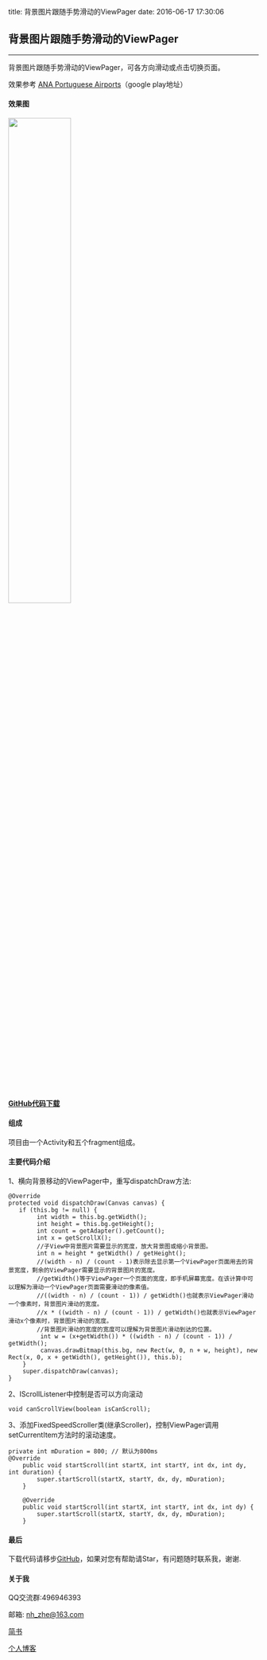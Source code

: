 title: 背景图片跟随手势滑动的ViewPager
date: 2016-06-17 17:30:06

## 背景图片跟随手势滑动的ViewPager ##
----

背景图片跟随手势滑动的ViewPager，可各方向滑动或点击切换页面。

效果参考 [ANA Portuguese Airports](https://play.google.com/store/apps/details?id=com.innovagency.ana)（google play地址）

#### 效果图 ####
<img src="/assets/gifs/BgMoveViewPager.gif" style="width: 50%;">

#### [GitHub代码下载](https://github.com/zhe525069676/BgMoveViewPager) ####

#### 组成 ####
项目由一个Activity和五个fragment组成。

#### 主要代码介绍 ####
1、横向背景移动的ViewPager中，重写dispatchDraw方法:

````
@Override
protected void dispatchDraw(Canvas canvas) {
   if (this.bg != null) {
        int width = this.bg.getWidth();
        int height = this.bg.getHeight();
        int count = getAdapter().getCount();
        int x = getScrollX();
        //子View中背景图片需要显示的宽度，放大背景图或缩小背景图。
        int n = height * getWidth() / getHeight();
        //(width - n) / (count - 1)表示除去显示第一个ViewPager页面用去的背景宽度，剩余的ViewPager需要显示的背景图片的宽度。
        //getWidth()等于ViewPager一个页面的宽度，即手机屏幕宽度。在该计算中可以理解为滑动一个ViewPager页面需要滑动的像素值。
        //((width - n) / (count - 1)) / getWidth()也就表示ViewPager滑动一个像素时，背景图片滑动的宽度。
        //x * ((width - n) / (count - 1)) / getWidth()也就表示ViewPager滑动x个像素时，背景图片滑动的宽度。
        //背景图片滑动的宽度的宽度可以理解为背景图片滑动到达的位置。
         int w = (x+getWidth()) * ((width - n) / (count - 1)) / getWidth();
         canvas.drawBitmap(this.bg, new Rect(w, 0, n + w, height), new Rect(x, 0, x + getWidth(), getHeight()), this.b);
    }
    super.dispatchDraw(canvas);
}
````
2、IScrollListener中控制是否可以方向滚动

````
void canScrollView(boolean isCanScroll);
````
3、添加FixedSpeedScroller类(继承Scroller)，控制ViewPager调用setCurrentItem方法时的滚动速度。

````
private int mDuration = 800; // 默认为800ms
@Override
    public void startScroll(int startX, int startY, int dx, int dy, int duration) {
        super.startScroll(startX, startY, dx, dy, mDuration);
    }

    @Override
    public void startScroll(int startX, int startY, int dx, int dy) {
        super.startScroll(startX, startY, dx, dy, mDuration);
    }
````

#### 最后 ####

下载代码请移步[GitHub](https://github.com/zhe525069676/BgMoveViewPager)，如果对您有帮助请Star，有问题随时联系我，谢谢.

#### 关于我 ####
QQ交流群:496946393 

邮箱: nh_zhe@163.com

[简书](http://www.jianshu.com/users/550d52af9d72/latest_articles)

[个人博客](http://www.zheblog.com)